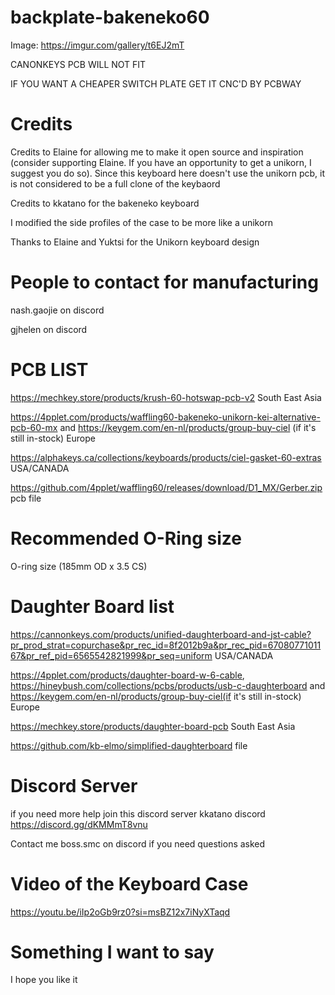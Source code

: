 # backplate-bakeneko60
Image: https://imgur.com/gallery/t6EJ2mT

CANONKEYS PCB WILL NOT FIT

IF YOU WANT A CHEAPER SWITCH PLATE GET IT CNC'D BY PCBWAY

# Credits
Credits to Elaine for allowing me to make it open source and inspiration (consider supporting Elaine. If you have an opportunity to get a unikorn, I suggest you do so).
Since this keyboard here doesn't use the unikorn pcb, it is not considered to be a full clone of the keybaord

Credits to kkatano for the bakeneko keyboard

I modified the side profiles of the case to be more like a unikorn

Thanks to Elaine and Yuktsi for the Unikorn keyboard design

# People to contact for manufacturing
nash.gaojie on discord

gjhelen on discord


# PCB LIST
https://mechkey.store/products/krush-60-hotswap-pcb-v2 South East Asia

https://4pplet.com/products/waffling60-bakeneko-unikorn-kei-alternative-pcb-60-mx and https://keygem.com/en-nl/products/group-buy-ciel  (if it's still in-stock) Europe

https://alphakeys.ca/collections/keyboards/products/ciel-gasket-60-extras USA/CANADA

https://github.com/4pplet/waffling60/releases/download/D1_MX/Gerber.zip pcb file 


# Recommended O-Ring size
O-ring size (185mm OD x 3.5 CS)


# Daughter Board list
https://cannonkeys.com/products/unified-daughterboard-and-jst-cable?pr_prod_strat=copurchase&pr_rec_id=8f2012b9a&pr_rec_pid=6708077101167&pr_ref_pid=6565542821999&pr_seq=uniform USA/CANADA

https://4pplet.com/products/daughter-board-w-6-cable, https://hineybush.com/collections/pcbs/products/usb-c-daughterboard and https://keygem.com/en-nl/products/group-buy-ciel(if it's still in-stock) Europe

https://mechkey.store/products/daughter-board-pcb South East Asia

https://github.com/kb-elmo/simplified-daughterboard file


# Discord Server
if you need more help join this discord server 
kkatano discord https://discord.gg/dKMMmT8vnu

Contact me boss.smc on discord if you need questions asked

# Video of the Keyboard Case
https://youtu.be/iIp2oGb9rz0?si=msBZ12x7iNyXTaqd


# Something I want to say
I hope you like it
